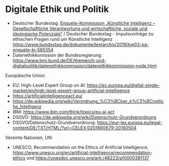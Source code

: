 # Digitale Ethik und Politik

* Deutscher Bundestag: [Enquete-Kommission „Künstliche Intelligenz – Gesellschaftliche Verantwortung und wirtschaftliche, soziale und ökologische Potenziale“](https://www.bundestag.de/ausschuesse/weitere_gremien/enquete_ki) / Deutscher Bundestag - Impulsvorträge zu ethischen Fragen rund um Künst­liche Intelli­genz https://www.bundestag.de/dokumente/textarchiv/2019/kw03-pa-enquete-ki-585354
* Datenethikkomission der Bundesregierung: https://www.bmi.bund.de/DE/themen/it-und-digitalpolitik/datenethikkommission/datenethikkommission-node.html

Europäische Union:
- EU: High-Level Expert Group on AI: https://ec.europa.eu/digital-single-market/en/high-level-expert-group-artificial-intelligence
- https://artificialintelligenceact.eu/
- https://de.wikipedia.org/wiki/Verordnung_%C3%BCber_k%C3%BCnstliche_Intelligenz
- IBM: https://www.ibm.com/think/topics/eu-ai-act
- DSGVO: https://de.wikipedia.org/wiki/Datenschutz-Grundverordnung
- DSGVO/Datenschutz-Grundverordnung: https://eur-lex.europa.eu/legal-content/DE/TXT/HTML/?uri=CELEX:02016R0679-20160504

Vereinte Nationen, UN:
- UNESCO, Recommendation on the Ethics of Artificial Intelligence, https://www.unesco.org/en/artificial-intelligence/recommendation-ethics und https://unesdoc.unesco.org/ark:/48223/pf0000381137